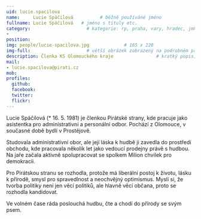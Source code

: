 ```yaml
---
uid: lucie.spacilova
name:     Lucie Spáčilová          # běžně používáné jméno
fullname: Lucie Spáčilová   # jméno s tituly etc.
category:                     # kategorie: rp, praha, vary, hradec, jmk, senat
-
position:
img: people/lucie-spacilova.jpg             # 165 x 220
img-full:                     # větší obrázek zobrazený na podrobném profilu
description: Členka KS Olomouckého kraje                # kratký popis, max 160 znaků
mail:
- lucie.spacilova@pirati.cz
mob: 
profiles:
  github:
  facebook:       
  twitter:        
  flickr:       
---
```

Lucie Spáčilová (* 16. 5. 1981) je členkou Pirátské strany, kde pracuje jako asistentka pro administrativní a personální odbor. Pochází z Olomouce, v současné době bydlí v Prostějově. 

Studovala administrativní obor, ale její láska k hudbě ji zavedla do prostředí obchodu, kde pracovala několik let jako vedoucí prodejny právě s hudbou. Na jaře začala aktivně spolupracovat se spolkem Milion chvilek pro demokracii. 

Pro Pirátskou stranu se rozhodla, protože má liberální postoj k životu, lásku k přírodě, smysl pro spravedlnost a neochvějný optimismus. Myslí si, že tvorba politiky není jen věcí politiků, ale hlavně věcí občana, proto se rozhodla kandidovat. 

Ve volném čase ráda poslouchá hudbu, čte a chodí do přírody se svým psem.